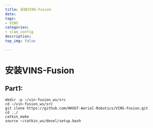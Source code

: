 ```yaml
---
title: 安装VINS-Fusion
date:
tags: 
- VINS
categories:
- slam_config
description:
top_img: false

---
```


# 安装VINS-Fusion 

## **Part1:** 

```shell
mkdir -p ~/vin-fusion_ws/src   
cd ~/vin-fusion_ws/src 
git clone https://github.com/HKUST-Aerial-Robotics/VINS-Fusion.git 
cd ../ 
catkin_make 
source ~/catkin_ws/devel/setup.bash 
```

 